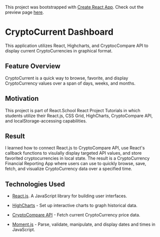 This project was bootstrapped with [Create React App](https://github.com/facebook/create-react-app "React.js"). Check out the preview page [here](https://cryptocurrent-dashboard.herokuapp.com/ "CryptoCurrent").

# CryptoCurrent Dashboard
This application utilizes React, Highcharts, and CryptocCompare API to display current CryptoCurrencies in graphical format.

## Feature Overview
CryptoCurrent is a quick way to browse, favorite, and display CryptoCurrency values over a span of days, weeks, and months.

## Motivation
This project is part of React.School React Project Tutorials in which students utilize their React.js, CSS Grid, HighCharts, CryptoCompare API, and localStorage-accessing capabilities.

## Result
I learned how to connect React.js to CryptoCompare API, use React's callback functions to visulally display targeted API values, and store favorited cryptocurrencies in local state.
The result is a CryptoCurrency Financial Reporting App where users can use to quickly browse, save, fetch, and visualize CryptoCurrency data over a specified time.

## Technologies Used
- [React.js](https://reactjs.org/ "React.js"). A JavaScript library for building user interfaces.

- [HighCharts](https://www.highcharts.com/demo "HighCharts") - Set up interactive charts to graph historical data.

- [CryptoCompare API](https://min-api.cryptocompare.com/ "CryptoCompare API") - Fetch current CryptoCurrency price data.

- [Moment.js](https://momentjs.com/ "Moment") - Parse, validate, manipulate, and display dates and times in JavaScript.




